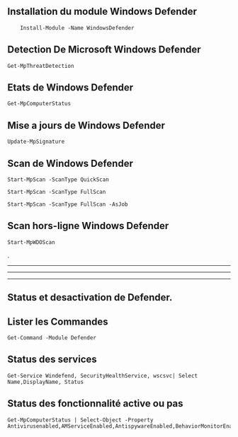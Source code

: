 Installation du module Windows Defender 
-------------------------------------------------------------
        Install-Module -Name WindowsDefender


Detection De Microsoft Windows Defender
------------------------------------------------------------

	Get-MpThreatDetection

Etats de Windows Defender
------------------------------------------------------------

	Get-MpComputerStatus


Mise a jours de Windows Defender
------------------------------------------------------------

	Update-MpSignature



Scan de Windows Defender
------------------------------------------------------------

	Start-MpScan -ScanType QuickScan

	Start-MpScan -ScanType FullScan

	Start-MpScan -ScanType FullScan -AsJob


Scan hors-ligne Windows Defender
------------------------------------------------------------


	Start-MpWDOScan
.

------------------------------------------------------------
------------------------------------------------------------
------------------------------------------------------------
Status et desactivation de Defender.
------------------------------------------------------------

Lister les Commandes
------------------------------------------------------------

 	Get-Command -Module Defender

Status des services
------------------------------------------------------------
	
 	Get-Service Windefend, SecurityHealthService, wscsvc| Select Name,DisplayName, Status

Status des fonctionnalité active ou pas
------------------------------------------------------------

	Get-MpComputerStatus | Select-Object -Property 		 Antivirusenabled,AMServiceEnabled,AntispywareEnabled,BehaviorMonitorEnabled,IoavProtectionEnabled,NISEnabled,OnAccessProtectionEnabled,RealTimeProtectionEnabled,IsTamperProtected,AntivirusSignatureLastUpdated

 


